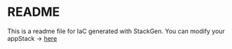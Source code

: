 # README
This is a readme file for IaC generated with StackGen.
You can modify your appStack -> [here](http://main.dev.stackgen.com/appstacks/084be356-fa32-4332-9673-127ea49bbc69)
